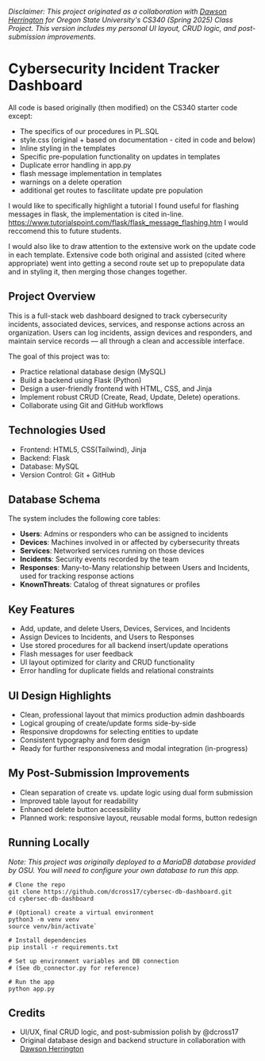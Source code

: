 _Disclaimer: This project originated as a collaboration with [Dawson Herrington](https://github.com/dawson-herrington) for Oregon State University's CS340 (Spring 2025) Class Project. This version includes my personal UI layout, CRUD logic, and post-submission improvements._

# Cybersecurity Incident Tracker Dashboard
All code is based originally (then modified) on the CS340 starter code except:
- The specifics of our procedures in PL.SQL
- style.css (original + based on documentation - cited in code and below)
- Inline styling in the templates
- Specific pre-population functionality on updates in templates
- Duplicate error handling in app.py
- flash message implementation in templates
- warnings on a delete operation
 - additional get routes to fascilitate update pre population

I would like to specifically highlight a tutorial I found useful for flashing messages in flask,
the implementation is cited in-line.
https://www.tutorialspoint.com/flask/flask_message_flashing.htm
I would reccomend this to future students.

I would also like to draw attention to the extensive work on the update code in each template. Extensive code both original and assisted (cited where appropriate) went into 
getting a second route set up to prepopulate data and in styling it, then merging those changes together.

## Project Overview

This is a full-stack web dashboard designed to track cybersecurity incidents, associated devices, services, and response actions across an organization. Users can log incidents, assign devices and responders, and maintain service records — all through a clean and accessible interface.

The goal of this project was to:

- Practice relational database design (MySQL)
- Build a backend using Flask (Python)
- Design a user-friendly frontend with HTML, CSS, and Jinja
- Implement robust CRUD (Create, Read, Update, Delete) operations.
- Collaborate using Git and GitHub workflows

## Technologies Used
- Frontend: HTML5, CSS(Tailwind), Jinja
- Backend: Flask
- Database: MySQL
- Version Control: Git + GitHub

## Database Schema
The system includes the following core tables:
- **Users**: Admins or responders who can be assigned to incidents
- **Devices**: Machines involved in or affected by cybersecurity threats
- **Services**: Networked services running on those devices
- **Incidents**: Security events recorded by the team
- **Responses**: Many-to-Many relationship between Users and Incidents, used for tracking response actions
- **KnownThreats**: Catalog of threat signatures or profiles

## Key Features
- Add, update, and delete Users, Devices, Services, and Incidents
- Assign Devices to Incidents, and Users to Responses
- Use stored procedures for all backend insert/update operations
- Flash messages for user feedback
- UI layout optimized for clarity and CRUD functionality
- Error handling for duplicate fields and relational constraints

## UI Design Highlights
- Clean, professional layout that mimics production admin dashboards
- Logical grouping of create/update forms side-by-side
- Responsive dropdowns for selecting entities to update
- Consistent typography and form design
- Ready for further responsiveness and modal integration (in-progress)

## My Post-Submission Improvements
- Clean separation of create vs. update logic using dual form submission
- Improved table layout for readability
- Enhanced delete button accessibility
- Planned work: responsive layout, reusable modal forms, button redesign

## Running Locally
_Note: This project was originally deployed to a MariaDB database provided by OSU. You will need to configure your own database to run this app._

    # Clone the repo  
    git clone https://github.com/dcross17/cybersec-db-dashboard.git  
    cd cybersec-db-dashboard  

    # (Optional) create a virtual environment
    python3 -m venv venv  
    source venv/bin/activate`

    # Install dependencies
    pip install -r requirements.txt

    # Set up environment variables and DB connection
    # (See db_connector.py for reference)

    # Run the app
    python app.py

## Credits
- UI/UX, final CRUD logic, and post-submission polish by @dcross17
- Original database design and backend structure in collaboration with [Dawson Herrington](https://github.com/dawson-herrington)